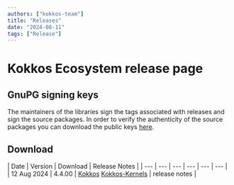 ```yaml
---
authors: ["kokkos-team"]
title: "Releases"
date: "2024-08-11"
tags: ["Release"]
---
```


# Kokkos Ecosystem release page

## GnuPG signing keys

The maintainers of the libraries sign the tags associated with releases and sign the source packages. In order to verify the authenticity of the source packages you can download the public keys [here](content/siging-keys/release-keys.asc).

## Download

| Date | Version | Download | Release Notes |
| --- | --- | --- | --- | --- | --- |
| 12 Aug 2024 | 4.4.00 | [Kokkos](https://github.com/kokkos/kokkos/releases/tag/4.4.00) [Kokkos-Kernels](https://github.com/kokkos/kokkos-kernels/releases/tag/4.4.00) | release notes |